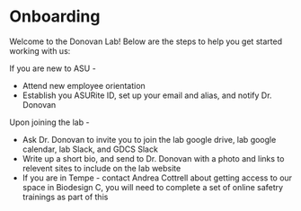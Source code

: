 # Onboarding

Welcome to the Donovan Lab! Below are the steps to help you get started working with us:

If you are new to ASU - 
* Attend new employee orientation
* Establish you ASURite ID, set up your email and alias, and notify Dr. Donovan

Upon joining the lab - 
* Ask Dr. Donovan to invite you to join the lab google drive, lab google calendar, lab Slack, and GDCS Slack
* Write up a short bio, and send to Dr. Donovan with a photo and links to relevent sites to include on the lab website
* If you are in Tempe - contact Andrea Cottrell about getting access to our space in Biodesign C, you will need to complete a set of online safetry trainings as part of this
